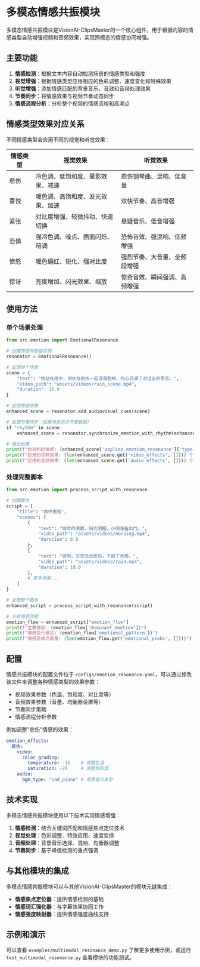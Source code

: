 # 多模态情感共振模块

多模态情感共振模块是VisionAI-ClipsMaster的一个核心组件，用于根据内容的情感类型自动增强视频和音频效果，实现跨模态的情感协同增强。

## 主要功能

1. **情感检测**：根据文本内容自动检测场景的情感类型和强度
2. **视觉增强**：根据情感类型应用相应的色彩调整、速度变化和特殊效果
3. **听觉增强**：添加情感匹配的背景音乐、音效和音频处理效果
4. **节奏同步**：将情感效果与视频节奏动态同步
5. **情感流程分析**：分析整个视频的情感流程和高潮点

## 情感类型效果对应关系

不同情感类型会应用不同的视觉和听觉效果：

| 情感类型 | 视觉效果 | 听觉效果 |
|---------|---------|---------|
| 悲伤 | 冷色调、低饱和度、晕影效果、减速 | 悲伤钢琴曲、混响、低音量 |
| 喜悦 | 暖色调、高饱和度、发光效果、加速 | 欢快节奏、高音增强 |
| 紧张 | 对比度增强、轻微抖动、快速切换 | 悬疑音乐、低音增强 |
| 恐惧 | 强冷色调、噪点、画面闪烁、暗调 | 恐怖音效、强混响、低频增强 |
| 愤怒 | 暖色偏红、锐化、强对比度 | 强烈节奏、大音量、全频段增强 |
| 惊讶 | 亮度增加、闪光效果、缩放 | 惊奇音效、瞬间强调、高频增强 |

## 使用方法

### 单个场景处理

```python
from src.emotion import EmotionalResonance

# 创建情感共振器实例
resonator = EmotionalResonance()

# 处理单个场景
scene = {
    "text": "他站在雨中，泪水与雨水一起滑落脸颊，内心充满了对过去的思念。",
    "video_path": "assets/videos/rain_scene.mp4",
    "duration": 15.0
}

# 应用情感效果
enhanced_scene = resonator.add_audiovisual_cues(scene)

# 处理节奏同步（如果场景包含节奏数据）
if "rhythm" in scene:
    enhanced_scene = resonator.synchronize_emotion_with_rhythm(enhanced_scene)

# 输出结果
print(f"检测到的情感: {enhanced_scene['applied_emotion_resonance']['type']}")
print(f"应用的视频效果: {len(enhanced_scene.get('video_effects', []))} 个")
print(f"应用的音频效果: {len(enhanced_scene.get('audio_effects', []))} 个")
```

### 处理完整脚本

```python
from src.emotion import process_script_with_resonance

# 创建脚本
script = {
    "title": "雨中邂逅",
    "scenes": [
        {
            "text": "城市的清晨，阳光明媚，小明准备出门。",
            "video_path": "assets/videos/morning.mp4",
            "duration": 8.0
        },
        {
            "text": "突然，天空乌云密布，下起了大雨。",
            "video_path": "assets/videos/rain.mp4",
            "duration": 10.0
        },
        # 更多场景...
    ]
}

# 处理整个脚本
enhanced_script = process_script_with_resonance(script)

# 分析情感流程
emotion_flow = enhanced_script["emotion_flow"]
print(f"主要情感: {emotion_flow['dominant_emotion']}")
print(f"情感变化模式: {emotion_flow['emotional_pattern']}")
print(f"情感高峰点数量: {len(emotion_flow.get('emotional_peaks', []))}")
```

## 配置

情感共振模块的配置文件位于 `configs/emotion_resonance.yaml`，可以通过修改该文件来调整各种情感类型的效果参数：

- 视频效果参数（色温、饱和度、对比度等）
- 音频效果参数（音量、均衡器设置等）
- 节奏同步策略
- 情感流程分析参数

例如调整"悲伤"情感的效果：

```yaml
emotion_effects:
  悲伤:
    video:
      color_grading:
        temperature: -15    # 调整色温
        saturation: -20     # 调整饱和度
    audio:
      bgm_type: "sad_piano" # 背景音乐类型
```

## 技术实现

多模态情感共振模块使用以下技术实现情感增强：

1. **情感检测**：结合关键词匹配和情感焦点定位技术
2. **视觉处理**：色彩调整、特效应用、速度变换
3. **音频处理**：背景音乐选择、混响、均衡器调整
4. **节奏同步**：基于峰值检测的重点强调

## 与其他模块的集成

多模态情感共振模块可以与其他VisionAI-ClipsMaster的模块无缝集成：

- **情感焦点定位器**：提供情感检测的基础
- **情感词汇强化器**：与字幕效果协同工作
- **情感强度映射器**：提供情感强度曲线支持

## 示例和演示

可以查看 `examples/multimodal_resonance_demo.py` 了解更多使用示例，或运行 `test_multimodal_resonance.py` 查看模块的功能测试。 